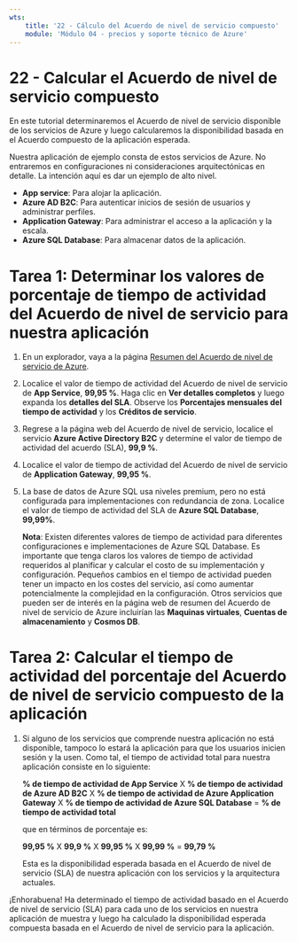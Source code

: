 ```yaml
---
wts:
    title: '22 - Cálculo del Acuerdo de nivel de servicio compuesto'
    module: 'Módulo 04 - precios y soporte técnico de Azure'
---
```

# 22 - Calcular el Acuerdo de nivel de servicio compuesto


En este tutorial determinaremos el Acuerdo de nivel de servicio disponible de los servicios de Azure y luego calcularemos la disponibilidad basada en el Acuerdo compuesto de la aplicación esperada.

Nuestra aplicación de ejemplo consta de estos servicios de Azure. No entraremos en configuraciones ni consideraciones arquitectónicas en detalle. La intención aquí es dar un ejemplo de alto nivel.

+ **App service**: Para alojar la aplicación.
+ **Azure AD B2C**: Para autenticar inicios de sesión de usuarios y administrar perfiles.
+ **Application Gateway**: Para administrar el acceso a la aplicación y la escala. 
+ **Azure SQL Database**: Para almacenar datos de la aplicación. 

# Tarea 1: Determinar los valores de porcentaje de tiempo de actividad del Acuerdo de nivel de servicio para nuestra aplicación

1. En un explorador, vaya a la página [Resumen del Acuerdo de nivel de servicio de Azure](https://azure.microsoft.com/es-es/support/legal/sla/summary/).

2. Localice el valor de tiempo de actividad del Acuerdo de nivel de servicio de **App Service**, **99,95 %**. Haga clic en **Ver detalles completos** y luego expanda los **detalles del SLA**. Observe los **Porcentajes mensuales del tiempo de actividad** y los **Créditos de servicio**.

3. Regrese a la página web del Acuerdo de nivel de servicio, localice el servicio **Azure Active Directory B2C** y determine el valor de tiempo de actividad del acuerdo (SLA), **99,9 %**. 

4. Localice el valor de tiempo de actividad del Acuerdo de nivel de servicio de **Application Gateway**, **99,95 %**. 

5. La base de datos de Azure SQL usa niveles premium, pero no está configurada para implementaciones con redundancia de zona. Localice el valor de tiempo de actividad del SLA de **Azure SQL Database**, **99,99%**. 

    **Nota**: Existen diferentes valores de tiempo de actividad para diferentes configuraciones e implementaciones de Azure SQL Database. Es importante que tenga claros los valores de tiempo de actividad requeridos al planificar y calcular el costo de su implementación y configuración. Pequeños cambios en el tiempo de actividad pueden tener un impacto en los costes del servicio, así como aumentar potencialmente la complejidad en la configuración. Otros servicios que pueden ser de interés en la página web de resumen del Acuerdo de nivel de servicio de Azure incluirían las **Maquinas virtuales**, **Cuentas de almacenamiento** y **Cosmos DB**.

# Tarea 2: Calcular el tiempo de actividad del porcentaje del Acuerdo de nivel de servicio compuesto de la aplicación

1. Si alguno de los servicios que comprende nuestra aplicación no está disponible, tampoco lo estará la aplicación para que los usuarios inicien sesión y la usen. Como tal, el tiempo de actividad total para nuestra aplicación consiste en lo siguiente:

    **% de tiempo de actividad de App Service** X **% de tiempo de actividad de Azure AD B2C** X **% de tiempo de actividad de Azure Application Gateway** X **% de tiempo de actividad de Azure SQL Database** = **% de tiempo de actividad total**

    que en términos de porcentaje es:

    **99,95 %** X **99,9 %** X **99,95 %** X **99,99 %** = **99,79 %**

    Esta es la disponibilidad esperada basada en el Acuerdo de nivel de servicio (SLA) de nuestra aplicación con los servicios y la arquitectura actuales.

¡Enhorabuena! Ha determinado el tiempo de actividad basado en el Acuerdo de nivel de servicio (SLA) para cada uno de los servicios en nuestra aplicación de muestra y luego ha calculado la disponibilidad esperada compuesta basada en el Acuerdo de nivel de servicio para la aplicación.
